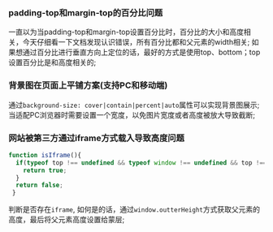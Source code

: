 ### padding-top和margin-top的百分比问题

一直以为当padding-top和margin-top设置百分比时，百分比的大小和高度相关，今天仔细看一下文档发现认识错误，所有百分比都和父元素的width相关;
如果想通过百分比进行垂直方向上定位的话，最好的方式是使用top、bottom；top设置百分比是和高度相关的;

### 背景图在页面上平铺方案(支持PC和移动端)

通过`background-size: cover|contain|percent|auto`属性可以实现背景图展示; 当适配PC浏览器时需要设置一个宽度，以免图片宽度或者高度被放大导致截断;


### 网站被第三方通过iframe方式载入导致高度问题

```js
function isIframe(){
  if(typeof top !== undefined && typeof window !== undefined && top !== window){
    return true;
  }
  return false; 
 }
```
判断是否存在`iframe`, 如何是的话，通过`window.outterHeight`方式获取父元素的高度，最后将父元素高度设置给蒙层;
